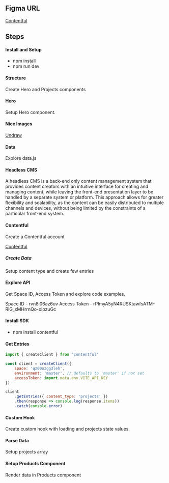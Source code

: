 ## Figma URL

[Contentful](https://www.figma.com/file/XtVr3JRCGWyZESYxd9EhZK/Contentful?node-id=0%3A1&t=SNnU6FgNUQXktIFb-1)

## Steps

#### Install and Setup

- npm install
- npm run dev

#### Structure

Create Hero and Projects components

#### Hero

Setup Hero component.

#### Nice Images

[Undraw](https://undraw.co/)

#### Data

Explore data.js

#### Headless CMS

A headless CMS is a back-end only content management system that provides content creators with an intuitive interface for creating and managing content, while leaving the front-end presentation layer to be handled by a separate system or platform. This approach allows for greater flexibility and scalability, as the content can be easily distributed to multiple channels and devices, without being limited by the constraints of a particular front-end system.

#### Contentful

Create a Contentful account

[Contentful ](https://www.contentful.com/)

##### Create Data

Setup content type and create few entries

#### Explore API

Get Space ID, Access Token and explore code examples.

Space ID - rvn8i06az6uv
Access Token - rPImyA5yN4RUSKtawfsATM-RlG_xMHrrnQo-olpzuGc

#### Install SDK

- npm install contentful

#### Get Entries

```js
import { createClient } from 'contentful'

const client = createClient({
	space: 'qz00uzgg3leh',
	environment: 'master', // defaults to 'master' if not set
	accessToken: import.meta.env.VITE_API_KEY
})

client
	.getEntries({ content_type: 'projects' })
	.then(response => console.log(response.items))
	.catch(console.error)
```

#### Custom Hook

Create custom hook with loading and projects state values.

#### Parse Data

Setup projects array

#### Setup Products Component

Render data in Products component
